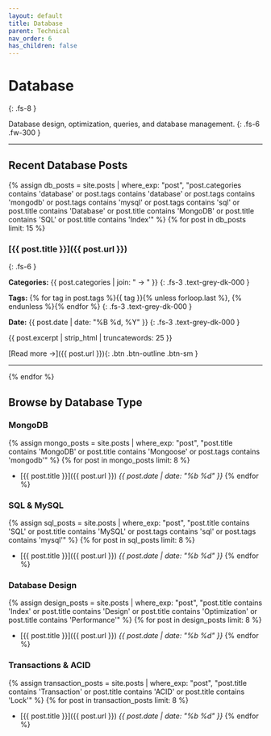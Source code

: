 ```yaml
---
layout: default
title: Database
parent: Technical
nav_order: 6
has_children: false
---
```


# Database
{: .fs-8 }

Database design, optimization, queries, and database management.
{: .fs-6 .fw-300 }

---

## Recent Database Posts

{% assign db_posts = site.posts | where_exp: "post", "post.categories contains 'database' or post.tags contains 'database' or post.tags contains 'mongodb' or post.tags contains 'mysql' or post.tags contains 'sql' or post.title contains 'Database' or post.title contains 'MongoDB' or post.title contains 'SQL' or post.title contains 'Index'" %}
{% for post in db_posts limit: 15 %}

### [{{ post.title }}]({{ post.url }})
{: .fs-6 }

**Categories:** {{ post.categories | join: " → " }}
{: .fs-3 .text-grey-dk-000 }

**Tags:** {% for tag in post.tags %}{{ tag }}{% unless forloop.last %}, {% endunless %}{% endfor %}
{: .fs-3 .text-grey-dk-000 }

**Date:** {{ post.date | date: "%B %d, %Y" }}
{: .fs-3 .text-grey-dk-000 }

{{ post.excerpt | strip_html | truncatewords: 25 }}

[Read more →]({{ post.url }}){: .btn .btn-outline .btn-sm }

---

{% endfor %}

## Browse by Database Type

### MongoDB
{% assign mongo_posts = site.posts | where_exp: "post", "post.title contains 'MongoDB' or post.title contains 'Mongoose' or post.tags contains 'mongodb'" %}
{% for post in mongo_posts limit: 8 %}
- [{{ post.title }}]({{ post.url }}) *{{ post.date | date: "%b %d" }}*
{% endfor %}

### SQL & MySQL
{% assign sql_posts = site.posts | where_exp: "post", "post.title contains 'SQL' or post.title contains 'MySQL' or post.tags contains 'sql' or post.tags contains 'mysql'" %}
{% for post in sql_posts limit: 8 %}
- [{{ post.title }}]({{ post.url }}) *{{ post.date | date: "%b %d" }}*
{% endfor %}

### Database Design
{% assign design_posts = site.posts | where_exp: "post", "post.title contains 'Index' or post.title contains 'Design' or post.title contains 'Optimization' or post.title contains 'Performance'" %}
{% for post in design_posts limit: 8 %}
- [{{ post.title }}]({{ post.url }}) *{{ post.date | date: "%b %d" }}*
{% endfor %}

### Transactions & ACID
{% assign transaction_posts = site.posts | where_exp: "post", "post.title contains 'Transaction' or post.title contains 'ACID' or post.title contains 'Lock'" %}
{% for post in transaction_posts limit: 8 %}
- [{{ post.title }}]({{ post.url }}) *{{ post.date | date: "%b %d" }}*
{% endfor %}

